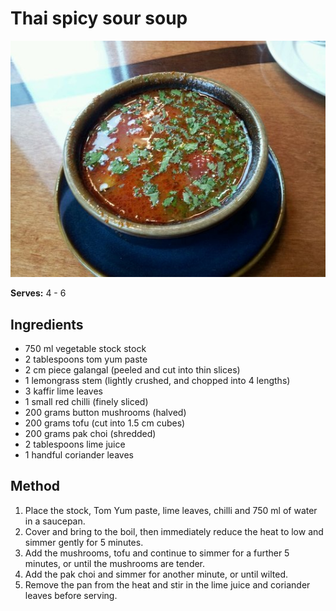 # Thai spicy sour soup

![Thai spicy sour soup](resources/spicy-sour-soup.jpg)

**Serves:** 4 - 6

## Ingredients
- 750 ml vegetable stock stock
- 2 tablespoons tom yum paste
- 2 cm piece galangal (peeled and cut into thin slices)
- 1 lemongrass stem (lightly crushed, and chopped into 4 lengths)
- 3 kaffir lime leaves
- 1 small red chilli (finely sliced)
- 200 grams button mushrooms (halved)
- 200 grams tofu (cut into 1.5 cm cubes)
- 200 grams pak choi (shredded)
- 2 tablespoons lime juice
- 1 handful coriander leaves

## Method
1. Place the stock, Tom Yum paste, lime leaves, chilli and 750 ml of water in a saucepan. 
1. Cover and bring to the boil, then immediately reduce the heat to low and simmer gently for 5 minutes.
1. Add the mushrooms, tofu and continue to simmer for a further 5 minutes, or until the mushrooms are tender.
1. Add the pak choi and simmer for another minute, or until wilted.
1. Remove the pan from the heat and stir in the lime juice and coriander leaves before serving.